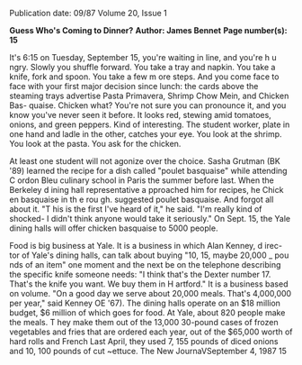 Publication date: 09/87
Volume 20, Issue 1

**Guess Who's Coming to Dinner?**
**Author: James Bennet**
**Page number(s): 15**

It's 6:15 on Tuesday, September 15, 
you're waiting in line, and you're 
h u ngry. Slowly you shuffle forward. 
You take a tray and napkin. You take a 
knife, fork and spoon. You take a few 
m ore steps. And you come face to face 
with your first major decision since 
lunch: the cards above the steaming 
trays advertise Pasta Primavera, 
Shrimp Chow Mein, and Chicken Bas-
quaise. Chicken what? You're not sure 
you can pronounce it, and you know 
you've never seen it before. It looks 
red, 
stewing amid tomatoes, 
onions, and green peppers. Kind of 
interesting. The student worker, plate 
in one hand and ladle in the other, 
catches your eye. You look at the 
shrimp. You look at the pasta. You ask 
for the chicken. 

At least one student will not agonize 
over the choice. Sasha Grutman (BK 
'89) learned the recipe for a dish called 
"poulet basquaise" while attending 
C ordon Bleu culinary school in Paris 
the summer before last. When the 
Berkeley d ining hall representative 
a pproached 
him 
for 
recipes, 
he 
Chick en basquaise in th e rou gh. 
suggested poulet basquaise. 
And 
forgot all about it. "T his is the first I've 
heard of it," he said. "I'm really kind of 
shocked- I didn't think anyone would 
take it seriously." On Sept. 15, the 
Yale dining halls will offer chicken 
basquaise to 5000 people. 

Food is big business at Yale. It is a 
business in which Alan Kenney, d irec-
tor of Yale's dining halls, can talk 
about buying "10, 15, maybe 20,000 _ 
pou nds of an item" one moment and 
the next be on the telephone describing 
the specific knife someone needs: "I 
think that's the Dexter number 17. 
That's the knife you want. We buy 
them in H artford." It is a business 
based on volume. "On a good day we 
serve about 20,000 meals. That's 
4,000,000 per year," said Kenney OE 
'67). The dining halls operate on an 
$18 million budget, $6 million of 
which goes for food. At Yale, about 
820 people make the meals. T hey 
make them out of the 13,000 30-pound 
cases of frozen vegetables and fries that 
are ordered each year, out of the 
$65,000 worth of hard rolls and French 
Last April, they used 
7, 155 pounds of diced 
onions and 10, 100 
pounds of cut ~ettuce. 
The New JournaVSeptember 4, 1987 15